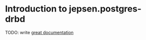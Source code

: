 # Introduction to jepsen.postgres-drbd

TODO: write [great documentation](http://jacobian.org/writing/what-to-write/)
